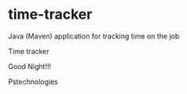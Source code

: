 # time-tracker
Java (Maven) application for tracking time on the job

Time tracker

Good Night!!!

Pstechnologies
